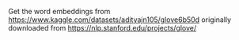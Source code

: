 Get the word embeddings from https://www.kaggle.com/datasets/adityajn105/glove6b50d originally downloaded from https://nlp.stanford.edu/projects/glove/
